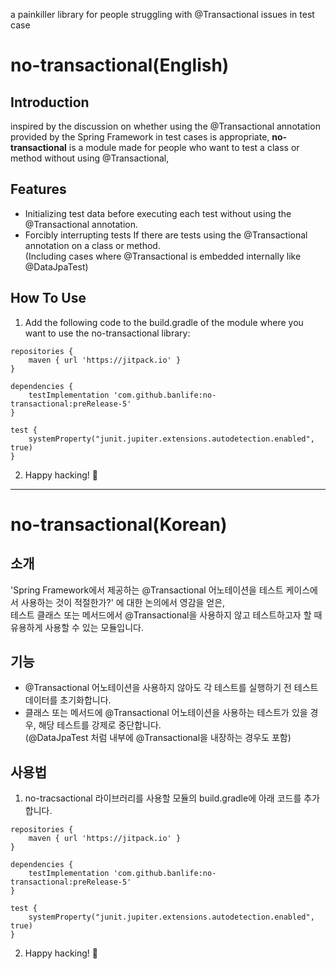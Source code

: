 a painkiller library for people struggling with @Transactional issues in test case

# no-transactional(English)
## Introduction
inspired by the discussion on whether using the @Transactional annotation provided by the Spring Framework in test cases is appropriate,
**no-transactional** is a module made for people who want to test a class or method without using @Transactional,

## Features
* Initializing test data before executing each test without using the @Transactional annotation.
* Forcibly interrupting tests If there are tests using the @Transactional annotation on a class or method.   
(Including cases where @Transactional is embedded internally like @DataJpaTest)

## How To Use
1. Add the following code to the build.gradle of the module where you want to use the no-transactional library:
```
repositories {
    maven { url 'https://jitpack.io' }
}

dependencies {
    testImplementation 'com.github.banlife:no-transactional:preRelease-5'
}

test {
    systemProperty("junit.jupiter.extensions.autodetection.enabled", true)
}
```
   
2. Happy hacking! 🚀
---

# no-transactional(Korean)
## 소개
'Spring Framework에서 제공하는 @Transactional 어노테이션을 테스트 케이스에서 사용하는 것이 적절한가?' 에 대한 논의에서 영감을 얻은,   
테스트 클래스 또는 메서드에서 @Transactional을 사용하지 않고 테스트하고자 할 때 유용하게 사용할 수 있는 모듈입니다.

## 기능
* @Transactional 어노테이션을 사용하지 않아도 각 테스트를 실행하기 전 테스트 데이터를 초기화합니다.
* 클래스 또는 메서드에 @Transactional 어노테이션을 사용하는 테스트가 있을 경우, 해당 테스트를 강제로 중단합니다.   
(@DataJpaTest 처럼 내부에 @Transactional을 내장하는 경우도 포함)

## 사용법
1. no-tracsactional 라이브러리를 사용할 모듈의 build.gradle에 아래 코드를 추가합니다.
```
repositories {
    maven { url 'https://jitpack.io' }
}

dependencies {
    testImplementation 'com.github.banlife:no-transactional:preRelease-5'
}

test {
    systemProperty("junit.jupiter.extensions.autodetection.enabled", true)
}
```
   
2. Happy hacking! 🚀
